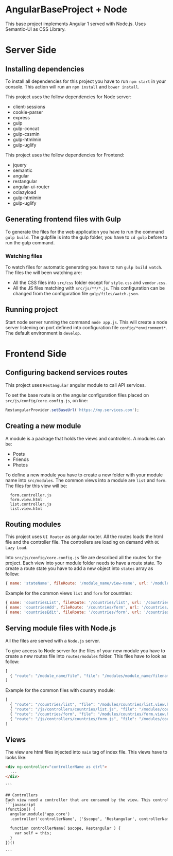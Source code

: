 # AngularBaseProject + Node
This base project implements Angular 1 served with Node.js. Uses Semantic-UI as CSS Library.

# Server Side

## Installing dependencies
To install all dependencies for this project you have to run `npm start` in your console. This action will run an `npm install` and `bower install`.

This project uses the follow dependencies for Node server:
  - client-sessions
  - cookie-parser
  - express
  - gulp
  - gulp-concat
  - gulp-cssmin
  - gulp-htmlmin
  - gulp-uglify

This project uses the follow dependencies for Frontend:
  - jquery
  - semantic
  - angular
  - restangular
  - angular-ui-router
  - oclazyload
  - gulp-htmlmin
  - gulp-uglify

## Generating frontend files with Gulp
To generate the files for the web application you have to run the command `gulp build`. The gulpfile is into the gulp folder, you have to `cd gulp` before to run the gulp command.

### Watching files
To watch files for automatic generating you have to run `gulp build watch`. The files the will been watching are:
  - All the CSS files into `src/css` folder except for `style.css` and `vendor.css`.
  - All the JS files matching with `src/js/**/*.js`.
This configuration can be changed from the configuration file `gulp/files/watch.json`.

## Running project
Start node server running the command `node app.js`. This will create a node server listening on port defined into configuration file `config/*environment*`. The default environment is `develop`.

# Frontend Side

## Configuring backend services routes
This project uses `Restangular` angular module to call API services.

To set the base route is on the angular configuration files placed on `src/js/config/core.config.js`, on line:
```javascript
RestangularProvider.setBaseUrl('https://my.services.com');
```

## Creating a new module
A module is a package that holds the views and controllers. A modules can be:
  - Posts
  - Friends
  - Photos

To define a new module you have to create a new folder with your module name into `src/modules`. The common views into a module are `list` and `form`. The files for this view will be:
```
  form.controller.js
  form.view.html
  list.controller.js
  list.view.html
```

## Routing modules
This project uses `UI Router` as angular router. All the routes loads the html file and the controller file. The controllers are loading on demand with `OC Lazy Load`.

Into `src/js/config/core.config.js` file are described all the routes for the project. Each view into your module folder needs to have a route state. To create a route state you have to add a new object into `states` array as follow:
```javascript
{ name: 'stateName', fileRoute: '/module_name/view-name', url: '/module_name/view-name' }
```

Example for the common views `list` and `form` for countries:
```javascript
{ name: 'countriesList', fileRoute: '/countries/list', url: '/countries/list' },
{ name: 'countriesAdd', fileRoute: '/countries/form', url: '/countries/form' },
{ name: 'countriesEdit', fileRoute: '/countries/form', url: '/countries/form/:countryID' },
```

## Serving module files with Node.js
All the files are served with a `Node.js` server.

To give access to Node server for the files of your new module you have to create a new routes file into `routes/modules` folder. This files have to look as follow:
```javascript
[
  { "route": "/module_name/file", "file": "/modules/module_name/filename", "public": true }
]

```

Example for the common files with country module:
```javascript
[
  { "route": "/countries/list", "file": "/modules/countries/list.view.html", "public": true },
  { "route": "/js/controllers/countries/list.js", "file": "/modules/countries/list.controller.js", "public": true },
  { "route": "/countries/form", "file": "/modules/countries/form.view.html", "public": true },
  { "route": "/js/controllers/countries/form.js", "file": "/modules/countries/form.controller.js", "public": true }
]
```

## Views
The view are html files injected into `main` tag of index file. This views have to looks like:
````html
<div ng-controller="controllerName as ctrl">
  ...
</div>

```

## Controllers
Each view need a controller that are consumed by the view. This controllers are created for the `app.core` angular module. The controllers have to looks as follow:
```javascript
(function() {
  angular.module('app.core')
  .controller('controllerName', ['$scope', 'Restangular', controllerName]);

  function controllerName( $scope, Restangular ) {
    var self = this;
  }
})()

```
